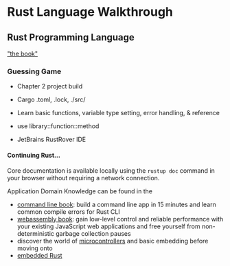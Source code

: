 # Rust Language Walkthrough
## Rust Programming Language
["the book"](https://doc.rust-lang.org/book/title-page.html)
### Guessing Game
* Chapter 2 project build
* Cargo .toml, .lock, ./src/
* Learn basic functions, variable type setting, error handling, & reference
* use library::function::method



* JetBrains RustRover IDE




#### Continuing Rust...
Core documentation is available locally using the `rustup doc` command in your browser without requiring a network connection.  

Application Domain Knowledge can be found in the
* [command line book](https://rust-cli.github.io/book/index.html): build a command line app in 15 minutes and learn common compile errors for Rust CLI
* [webassembly book](https://rustwasm.github.io/docs/book/): gain low-level control and reliable performance with your existing JavaScript web applications and free yourself from non-deterministic garbage collection pauses
* discover the world of [microcontrollers](https://docs.rust-embedded.org/discovery/) and basic embedding before moving onto
* [embedded Rust](https://doc.rust-lang.org/stable/embedded-book/intro/index.html)

